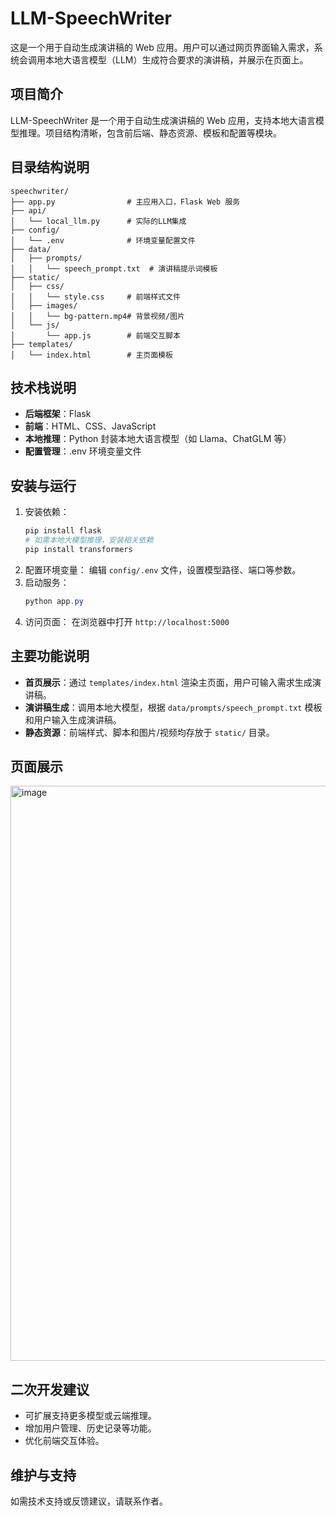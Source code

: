 # LLM-SpeechWriter
这是一个用于自动生成演讲稿的 Web 应用。用户可以通过网页界面输入需求，系统会调用本地大语言模型（LLM）生成符合要求的演讲稿，并展示在页面上。

## 项目简介
LLM-SpeechWriter 是一个用于自动生成演讲稿的 Web 应用，支持本地大语言模型推理。项目结构清晰，包含前后端、静态资源、模板和配置等模块。

## 目录结构说明
```
speechwriter/
├── app.py                # 主应用入口，Flask Web 服务
├── api/
│   └── local_llm.py      # 实际的LLM集成
├── config/
│   └── .env              # 环境变量配置文件
├── data/
│   ├── prompts/
│   │   └── speech_prompt.txt  # 演讲稿提示词模板
├── static/
│   ├── css/
│   │   └── style.css     # 前端样式文件
│   ├── images/
│   │   └── bg-pattern.mp4# 背景视频/图片
│   └── js/
│       └── app.js        # 前端交互脚本
├── templates/
│   └── index.html        # 主页面模板
```

## 技术栈说明
- **后端框架**：Flask
- **前端**：HTML、CSS、JavaScript
- **本地推理**：Python 封装本地大语言模型（如 Llama、ChatGLM 等）
- **配置管理**：.env 环境变量文件

## 安装与运行
1. 安装依赖：
   ```powershell
   pip install flask
   # 如需本地大模型推理，安装相关依赖
   pip install transformers
   ```
2. 配置环境变量：
   编辑 `config/.env` 文件，设置模型路径、端口等参数。
3. 启动服务：
   ```powershell
   python app.py
   ```
4. 访问页面：
   在浏览器中打开 `http://localhost:5000`

## 主要功能说明
- **首页展示**：通过 `templates/index.html` 渲染主页面，用户可输入需求生成演讲稿。
- **演讲稿生成**：调用本地大模型，根据 `data/prompts/speech_prompt.txt` 模板和用户输入生成演讲稿。
- **静态资源**：前端样式、脚本和图片/视频均存放于 `static/` 目录。

## 页面展示

<img width="1909" height="920" alt="image" src="https://github.com/user-attachments/assets/42828c30-3ff0-4f1d-a4bf-b9de6a85eafc" />

## 二次开发建议
- 可扩展支持更多模型或云端推理。
- 增加用户管理、历史记录等功能。
- 优化前端交互体验。

## 维护与支持
如需技术支持或反馈建议，请联系作者。



